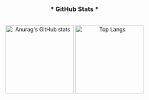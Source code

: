 <div style="text-align: center;" align="center">
    <h3>* GitHub Stats *</h3>
    <br>
    <img height="180em" src="https://github-readme-stats.vercel.app/api?username=Danilo4009&show_icons=true&bg_color=000&title_color=FF00F6&text_color=FFF&border_radius=3&border_color=36123c&icon_color=FF00F6&theme=jolly" alt="Anurag's GitHub stats">
    <img height="180em" src="https://github-readme-stats.vercel.app/api/top-langs/?username=Danilo4009&layout=compact&bg_color=000&title_color=FF00F6&text_color=FFF&border_radius=3&border_color=36123c&icon_color=FF00F6&theme=jolly" alt="Top Langs">
</div>
